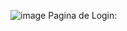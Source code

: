 
![image](https://github.com/user-attachments/assets/c2aa789d-6d28-4c91-9465-72c5afb81e65)
Pagina de Login:
